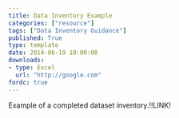 ```yaml
---
title: Data Inventory Example
categories: ["resource"]
tags: ["Data Inventory Guidance"]
published: True
type: template
date: 2014-06-19 10:00:00
downloads:
- type: Excel
  url: "http://google.com"
fordc: true
---
```

Example of a completed dataset inventory.!!LINK!


